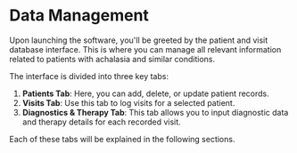 # Data Management

Upon launching the software, you'll be greeted by the patient and visit database interface. 
This is where you can manage all relevant information related to patients with achalasia and similar conditions.

The interface is divided into three key tabs:

1. **Patients Tab**: Here, you can add, delete, or update patient records.
2. **Visits Tab**: Use this tab to log visits for a selected patient.
3. **Diagnostics & Therapy Tab**: This tab allows you to input diagnostic data and therapy details for each recorded visit.

Each of these tabs will be explained in the following sections.

